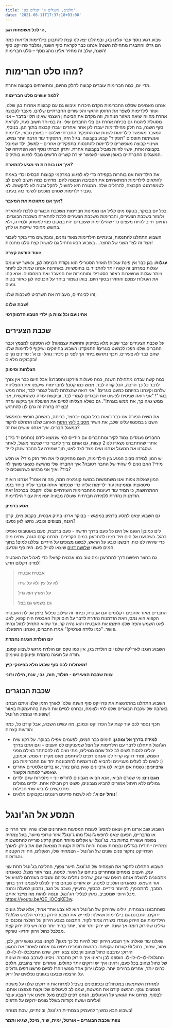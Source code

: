 ```yaml
---
title: 'סלטים, מעגלים וג''ונגלים בגן'
date: '2021-06-11T17:37:18+03:00'
---
```

**הי לכל משפחות הגן,**

שבוע רגוע נוסף עבר עלינו בגן, ובמהלכו יצא לנו קצת להתבונן בילדימות ולראות כמה הם גדלו והתבגרו מתחילת השנה! אנחנו כבר לקראת סוף השנה, ומלבד פרוייקט סוף השנה, שלב זה מחזיר אלינו נוהג נוסף – סלט חברימות!

# מהו סלט חברימות?

מדי יום, כמה חברימות עוברים קבוצה לחלק מהיום, ומתארחים בקבוצה אחרת.

**למה עושים סלט חברימות?**

אנחנו מאמינים שסלט החברימות מקדם היכרות וגיבוש גם עם קבוצות אחרות בגן שלנו, ועוזר לילדימות לשפר את החוסן הרגשי והכישורים החברתיים שלהם. מעבר לקבוצה אחרת מהווה יציאה מאזור הנוחות, וזה מקדם את הביטחון העצמי שאינו תלוי בדבר – אני מסוגלת ליהנות גם בכיתה אחרת גם בלי החברים שלי. זה במיוחד חשוב כעת, לקראת סוף השנה, בה חלק מהילדימות יעברו לגן אחר ואחרים יעברו קבוצה בתוך הגן. בנוסף, המעבר מאפשר לילדימות לשנות את התפקיד החברתי שלהם – באופן טבעי, ילדימות ואנשימות תופסים "תפקיד" קבוע בקבוצה. בגיל הזה, התפקיד עוד הרבה יותר גמיש, ושינויי קבוצה מאפשרים לילדימות להתנסות בתפקידים אחרים – למשל, ילד שמובל בקבוצה אחת, עשוי להיות מוביל בקבוצה אחרת. יתרון חברתי נוסף הוא הפתיחה של המעגלים החברתיים באופן שעשוי לאפשר יצירת קשרים חדשים מבלי לפגוע בותיקים.

**איך אנו בוחרות מי מגיע להתארח?**

את הילדימות אנו בוחרות בקפידה כדי לא לפגוע במרקמי קבוצות הבסיס וכדי באמת להתאים לילדימות המתארחים את הסביבה הנכונה להם. מדהים כמה חשוב לשים לב לטמפרמנט הקבוצה, להרגלים שלה. המטרה היא להועיל, להקל ובטח לא להקשות. לא נעביר ילדימות שטרם מוכנים לשינוי כזה בעיננו.

**איך אנו מתווכות את המעבר?**

בכל יום בבוקר, בטקס מים קליל אנו מזמינות חברימות משכבת הבוגרים ללכת להתארח ולעזור בשכבת הצעירים, וחברימות משכבת הצעירים ללכת להתארח בשכבת הבוגרים. התיווך חייב להיות מעצים כדי שהילדימות שעוברים יהיו במקום פנוי למשחק ולמידה, ולא בחשש מחוסר שייכות או לחץ.

השבוע התחלנו להתנסות, ובינתיים הילדימות מאוד נהנים, ומבקשים מדי בוקר לעבור מצד זה לצד השני של החצר... בשבוע הבא נתחיל גם לעשות קצת סלט מחנכות!

**ועוד הודעה קצרה:**

**עגלות**: בגן כבר אין פינת עגלות! האזור הסטרילי הוא נקודת הכניסה לגן, וכאשר יש עומס עגלות במרחב זה קשה יותר להתנייד בו בחופשיות. באחרונה אנחנו שמות לב ליותר ויותר עגלות שנשארות באזור הסטרילי וסותמרות את המעבר ואת המחסנים. אנא קחו את העגלות עמכם והחזירו בסוף היום. בואו נשמור ביחד על הכניסה לגן כאזור בטוח ונעים.

זהו לבינתיים, מעבירה את השרביט לשכבות שלנו,

**שבת שלום!**

**אחינועם וכל צוות גן ילדי הטבע הדמוקרטי**

## שכבת הצעירים

על שכבת הצעירים עבר שבוע מלא בסיפוק ותחושת עצמאות! לא הספקנו למצמץ וכבר החברים שלנו הפכו לכמעט בוגרים! התמקדנו השבוע בחיזוקים ושיקוף לילדימות שלנו שהם כבר לא צעירים. תכף נתרגש ביחד אך לפני כן נזכיר: נוהל יום א׳: סדינים נקיים ובקבוקים מלאים!

**הצלחות וסיפוק**

כמה קשה עבדנו מתחילת השנה, כמה פעולות פירקנו והסברנו! אבל היום כבר אין צורך לדבר כל כך הרבה, הכל קורה לבד, ממש כמו קסם! לחברימות שיקפנו את ההצלחות שלהם וקינחנו בהיותם כמעט בוגרים! "אני רואה שהצלחת לנעול לגמרי לבד, אתה ממש בוגר"! "אני רואה שניסית לפשוט את הבגדים לגמרי לבד, וביקשת עזרה כשהתקשית, אני ממש גאה בך, את ממש בוגרת!". גם כשלא הצליחו לסיים את הפעולה אך ביקשו עזרה בצורה ברורה זה גרם לנו להתרגש!

את השיח הפורה אנו כבר רואות בכל מקום -בחצר, בכיתה, במשחק חופשי ובמפגש! השבוע במפגש עלינו שלב, את השיר [מסביב לעץ התות](https://www.google.com/url?sa=t&rct=j&q=&esrc=s&source=web&cd=&cad=rja&uact=8&ved=2ahUKEwinqpue6I_xAhUO76QKHTwQA1UQyCkwAHoECAIQAw&url=https%3A%2F%2Fwww.youtube.com%2Fwatch%3Fv%3D7VpIEdeWKqI&usg=AOvVaw2trA7D8BlDS_dKPCWqM3Kx) האהוב שלנו התחלנו לרקוד במעגל חברים. איך אנחנו עושים את זה?

החברים נעמדים צמוד לקיר ומתחברים עם הידיים למי שנמצא לידם (נותנים יד ביד ) אחרי שהתחברנו נשארו לנו 2 קצוות, גם אותם צריך לחבר כדי שניצור מעגל, לאחר שסגרנו את המעגל אנחנו נעים מצד לצד לאט, תוך שמירה על החבר שנתן לי יד.

יש המון למידה סביב המגע בין הילדימות, האם מחזיקים לי את היד חזק מידי? או חלש מידי? האם נעים לי שהיד של החבר רטובה?  איך החברה שלי מרגישה כשאני מושך לה ביד? ואיך אני מרגיש כשמושכים לי?

המון שאלות צפות ואנו משתמשות במושג קוגניציה חמה, מה זה אומר? אנחנו רואות סיטואציה ומזמינות עוד ילדימות אליה כדי שנפתור אותה ונדבר עליה ביחד בזמן ההתרחשות, כי תמיד עוד רעיונות מהחברימות היצירתיים שלנו יתקבלו בברכה! זאת הזדמנות נהדרת ללמידה חברתית שעולה מבעיה יומיומית עבור הילדימות.

**מסע בדמיון**

גם השבוע יצאנו למסע בדמיון במפגש - בבוקר ארזנו בתיק אבטיח, בקבוק מים, קרם הגנה, מצופים וכובע. נחשו לאן נסענו?

לים כמובן! הגענו אל הים כל פעם בדרך חדשה - פעם ברכבת, פעם באוטובוס ואפילו ברגל. כשהגענו אל הים מיד רצינו להתרענן במים הקרירים. מרחנו קרם הגנה, שתינו מים כדי שיהיה לנו כוח, חבשנו כובע על הראש, לבשנו מצופים על הידיים וצללנו למים! בתוך המים פגשנו  [שלושה דגים](https://www.youtube.com/watch?v=pwRq3KrHn5w) שיצאו לטייל בים. היה כיף ומרענן.

גם בחצר חיפשנו דרך להתרענן ומה טוב כמו אבטיח קפוא? כדי לאכול את האבטיח למדנו דקלום חדש!

> אבטיח אבטיח
>
>  לא על עץ ולא על שיח
>
> על הארץ הוא גדל
>
> גם בשמש גם בצל

החברים מאוד אוהבים דקלומים וגם אבטיח, וביחד זה שילוב נפלא! בזמן אכילת האבטיח הקפוא הוא נמס, וזאת הזדמנות נהדרת לדבר על חום וקור! האבטיח היה קפוא, לאט לאט השמש והפה שלנו חיממו את האבטיח והוא נהיה קר, עד שהוא התחיל לנזול ונהיה פושר. "כמו גלידה וארטיק!" אמרו החברים, ואנחנו התפעלנו.

**יום הולדת חגיגה נחמדת**

השבוע חגגנו לארי'לה שלנו יום הולדת בגן, אין כמו טקס יום הולדת מרגש לשבוע קסום, תודה על חגיגה נחמדת ופינוקים טעימים.

**מאחלות לכם סוף שבוע מלא בפינוקי קיץ!**

**צוות שכבת הצעירים - חולוד, חוה, גבי, ענת, הילה ורוני**



## שכבת הבוגרים

השבוע התחלנו בהתרגשות את פרוייקט סוף השנה שלנו! לאורך הזמן שלנו איתם הבחנו באהבה של שכבת הבוגרים שלנו לחי ולצומח, ובחרנו לסיים את השנה בהתעמקות באזור שופע חי וצומח: הג'ונגל!

תכף נספר לכם עוד קצת על הפרוייקט וכמובן, מה עשינו השבוע, אבל קודם כל, כמה הודעות קצרות:

* **למידה בדרך אל ומהגן**: הימים כבר חמים, לפעמים אפילו בבוקר. על רקע שיח הג'ונגל התחלנו לדבר עם הילדימות על הצל שמעניקים לנו העצים – וגם אתם בדרך יכולים לנסות לשים לב לצל שהם מטילים, מתי נעים לנו להסתתר בצילם מפני השמש, ומתי דווקא קריר לנו ואנחנו רוצים להתחמם מעט מקרני השמש. וכמובן, לשים לב לעלים מעניינים ולהביא לנו דוגמיות להתבוננות יחד עם החברימות בגן :)
* **גרביונים**: נשמח אם תביאו לנו גרביונים שאין בהם צורך, או בדים אלסטיים אחרים שאפשר למתוח ולקשור.
* **מגבונים**: מי שטרם הביאו, אנא הביאו מגבונים לחודש יוני – מזכירות שגם ילדים גמולים ללא חיתול אמורים להביא מגבונים, פשוט רק חבילה אחת. ילדים גמולים מתבקשים להביא שתי חבילות.
* **נוהל יום א**': לא לשכוח סדינים רעננים ובקבוקים מלאים!

# המסע אל הג'ונגל

השבוע שוב ארזנו תיק ויצאנו למסע! לעומת המסעות האחרונים שלנו שהיו יותר הרריים או מדבריים, הפעם יצאנו לחפש ג'ונגל! מהו ג'ונגל? אזור טרופי מיוער, בעל צמחיה צפופה ועשירה בחיות בר. בג׳ונגל יש אקלים מיוחד הנותן קרקע פורייה להתפשטות צמחייה ייחודית בגדלים ובצורות שונות וחיות גדולות וקטנות מוצאות שם את ביתן. לאורך הפרוייקט נחקור פנים שונים של הג'ונגל – הצמחיה שלו, האקלים, החיות הקטנות והגדולות.

השבוע התחלנו לחקור את הצמחיה של הג'ונגל. היער צפוף, ההליכה בג׳ונגל תחת עצי ענק. העצים צומחים ומתחרים ביניהם על האור. למטה, נוצר אזור מוצל. כשאנחנו מתבוננים למעלה אנחנו רואים עצי ענק, שרכים נתלים עליהם ומנסים בעזרתם להגיע אל אור השמש. כשאנחנו הולכים למטה, יש אזורים שבהם צריך לפלס לעצמנו דרך בתוך הסבך, להתכופף, להיעזר בידיים. לבסוף, נתעייף, נשכב על הגב, נתבונן למעלה ונהנה מכל היופי שמסביב. נאזין לצלילי הג'ונגל, וננסה לזהות מה מייצר אותם. https://youtu.be/QE_jOCqKE3w.

כשהתבוננו בצמחיה, גילינו שהירוק של הג'ונגל הוא לא צבע אחד אחיד, אלא שלל גוונים ירוקים. התבוננו גם בילדימות ושאלנו: למי יש את הצבע הירוק בפרטי הלבוש שלו/ה? הילדימות עם הירוק נעמדו בשורה צמוד לקיר. התבוננו בצבע הירוק על חולצה ומכנסיים וגילינו שהירוק דומה אך שונה. יש ירוק יותר זוהר, יותר בהיר יותר כהה ויש כזה ירוק קצת מבלבל כחול וירוק יחדיו- טורקיז. 

שאלנו עוד שאלה: איך הצבע הירוק יכול להיות כל כך מגוון? לקחנו צבע גואש ירוק, לבן, צהוב, שחור, כחול ו6 קערות שקופות. בהגשת חומרים ניסינו גם אנחנו לשחזר את המגוון הירוק: ערבבנו כחול וצהוב וקיבלנו צבע ירוק. שרנו התבלבלו-לו-לו-לו, התגלגלו-לו-לו-לו-לו. הוספנו לבן וראינו איך הירוק מתבהר. ניסינו לערבב כמויות שונות של כחול וצהוב בכל פעם, וראינו איך יש ירוקים יותר כחולים, ואחרים יותר צהובים, חלקם כהים יותר, אחרים בהירים יותר. קיבלנו ירוק אחד ממש זוהר! לסיום פרשנו דפים גדולים על הרצפה וצבענו בגוונים נפלאים של ירוק. 

למחרת השתמשנו במכחולים ובפונפונים בשביל למרוח את הירוקים שלנו על משטח פצפצים ענקי. הרגשנו קודם את המשטח, שמנו לב לעיגולים שלו וקצת פצפצנו אותם. לבסוף, מרחנו את הגואש על העיגולים, הנחנו דפים לבנים מעל וראינו איך הצבע עובר אליהם ועושה נקודות בשלל גוונים ירוקים על הדפים!

בשבוע הבא נמשיך להעמיק בצמחיית הג'ונגל, ובינתיים, שבת מנוחה!

**צוות שכבת הבוגרים – אורטל, ימית, שיר, מיכל, שגיא ותמר**
